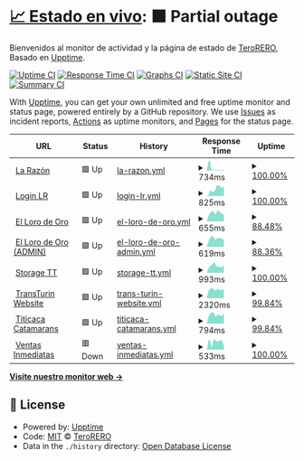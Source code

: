 # [📈 Estado en vivo](https://radar.takkini.eu.org): <!--live status--> **🟧 Partial outage**

Bienvenidos al monitor de actividad y la página de estado de [TeroRERO](http://www.devinconde.com), Basado en [Upptime](https://github.com/upptime/upptime).

[![Uptime CI](https://github.com/terorero/monitor/workflows/Uptime%20CI/badge.svg)](https://github.com/terorero/monitor/actions?query=workflow%3A%22Uptime+CI%22)
[![Response Time CI](https://github.com/terorero/monitor/workflows/Response%20Time%20CI/badge.svg)](https://github.com/terorero/monitor/actions?query=workflow%3A%22Response+Time+CI%22)
[![Graphs CI](https://github.com/terorero/monitor/workflows/Graphs%20CI/badge.svg)](https://github.com/terorero/monitor/actions?query=workflow%3A%22Graphs+CI%22)
[![Static Site CI](https://github.com/terorero/monitor/workflows/Static%20Site%20CI/badge.svg)](https://github.com/terorero/monitor/actions?query=workflow%3A%22Static+Site+CI%22)
[![Summary CI](https://github.com/terorero/monitor/workflows/Summary%20CI/badge.svg)](https://github.com/terorero/monitor/actions?query=workflow%3A%22Summary+CI%22)

With [Upptime](https://upptime.js.org), you can get your own unlimited and free uptime monitor and status page, powered entirely by a GitHub repository. We use [Issues](https://github.com/terorero/monitor/issues) as incident reports, [Actions](https://github.com/terorero/monitor/actions) as uptime monitors, and [Pages](https://radar.takkini.eu.org) for the status page.

<!--start: status pages-->
<!-- This summary is generated by Upptime (https://github.com/upptime/upptime) -->
<!-- Do not edit this manually, your changes will be overwritten -->
<!-- prettier-ignore -->
| URL | Status | History | Response Time | Uptime |
| --- | ------ | ------- | ------------- | ------ |
| <img alt="" src="https://icons.duckduckgo.com/ip3/www.la-razon.com.ico" height="13"> [La Razón](https://www.la-razon.com) | 🟩 Up | [la-razon.yml](https://github.com/terorero/monitor/commits/HEAD/history/la-razon.yml) | <details><summary><img alt="Response time graph" src="./graphs/la-razon/response-time-week.png" height="20"> 734ms</summary><br><a href="https://radar.takkini.eu.org/history/la-razon"><img alt="Response time 327" src="https://img.shields.io/endpoint?url=https%3A%2F%2Fraw.githubusercontent.com%2Fterorero%2Fmonitor%2FHEAD%2Fapi%2Fla-razon%2Fresponse-time.json"></a><br><a href="https://radar.takkini.eu.org/history/la-razon"><img alt="24-hour response time 236" src="https://img.shields.io/endpoint?url=https%3A%2F%2Fraw.githubusercontent.com%2Fterorero%2Fmonitor%2FHEAD%2Fapi%2Fla-razon%2Fresponse-time-day.json"></a><br><a href="https://radar.takkini.eu.org/history/la-razon"><img alt="7-day response time 734" src="https://img.shields.io/endpoint?url=https%3A%2F%2Fraw.githubusercontent.com%2Fterorero%2Fmonitor%2FHEAD%2Fapi%2Fla-razon%2Fresponse-time-week.json"></a><br><a href="https://radar.takkini.eu.org/history/la-razon"><img alt="30-day response time 268" src="https://img.shields.io/endpoint?url=https%3A%2F%2Fraw.githubusercontent.com%2Fterorero%2Fmonitor%2FHEAD%2Fapi%2Fla-razon%2Fresponse-time-month.json"></a><br><a href="https://radar.takkini.eu.org/history/la-razon"><img alt="1-year response time 345" src="https://img.shields.io/endpoint?url=https%3A%2F%2Fraw.githubusercontent.com%2Fterorero%2Fmonitor%2FHEAD%2Fapi%2Fla-razon%2Fresponse-time-year.json"></a></details> | <details><summary><a href="https://radar.takkini.eu.org/history/la-razon">100.00%</a></summary><a href="https://radar.takkini.eu.org/history/la-razon"><img alt="All-time uptime 99.85%" src="https://img.shields.io/endpoint?url=https%3A%2F%2Fraw.githubusercontent.com%2Fterorero%2Fmonitor%2FHEAD%2Fapi%2Fla-razon%2Fuptime.json"></a><br><a href="https://radar.takkini.eu.org/history/la-razon"><img alt="24-hour uptime 100.00%" src="https://img.shields.io/endpoint?url=https%3A%2F%2Fraw.githubusercontent.com%2Fterorero%2Fmonitor%2FHEAD%2Fapi%2Fla-razon%2Fuptime-day.json"></a><br><a href="https://radar.takkini.eu.org/history/la-razon"><img alt="7-day uptime 100.00%" src="https://img.shields.io/endpoint?url=https%3A%2F%2Fraw.githubusercontent.com%2Fterorero%2Fmonitor%2FHEAD%2Fapi%2Fla-razon%2Fuptime-week.json"></a><br><a href="https://radar.takkini.eu.org/history/la-razon"><img alt="30-day uptime 100.00%" src="https://img.shields.io/endpoint?url=https%3A%2F%2Fraw.githubusercontent.com%2Fterorero%2Fmonitor%2FHEAD%2Fapi%2Fla-razon%2Fuptime-month.json"></a><br><a href="https://radar.takkini.eu.org/history/la-razon"><img alt="1-year uptime 99.82%" src="https://img.shields.io/endpoint?url=https%3A%2F%2Fraw.githubusercontent.com%2Fterorero%2Fmonitor%2FHEAD%2Fapi%2Fla-razon%2Fuptime-year.json"></a></details>
| <img alt="" src="https://icons.duckduckgo.com/ip3/www.la-razon.com.ico" height="13"> [Login LR](https://www.la-razon.com/login) | 🟩 Up | [login-lr.yml](https://github.com/terorero/monitor/commits/HEAD/history/login-lr.yml) | <details><summary><img alt="Response time graph" src="./graphs/login-lr/response-time-week.png" height="20"> 825ms</summary><br><a href="https://radar.takkini.eu.org/history/login-lr"><img alt="Response time 649" src="https://img.shields.io/endpoint?url=https%3A%2F%2Fraw.githubusercontent.com%2Fterorero%2Fmonitor%2FHEAD%2Fapi%2Flogin-lr%2Fresponse-time.json"></a><br><a href="https://radar.takkini.eu.org/history/login-lr"><img alt="24-hour response time 1013" src="https://img.shields.io/endpoint?url=https%3A%2F%2Fraw.githubusercontent.com%2Fterorero%2Fmonitor%2FHEAD%2Fapi%2Flogin-lr%2Fresponse-time-day.json"></a><br><a href="https://radar.takkini.eu.org/history/login-lr"><img alt="7-day response time 825" src="https://img.shields.io/endpoint?url=https%3A%2F%2Fraw.githubusercontent.com%2Fterorero%2Fmonitor%2FHEAD%2Fapi%2Flogin-lr%2Fresponse-time-week.json"></a><br><a href="https://radar.takkini.eu.org/history/login-lr"><img alt="30-day response time 460" src="https://img.shields.io/endpoint?url=https%3A%2F%2Fraw.githubusercontent.com%2Fterorero%2Fmonitor%2FHEAD%2Fapi%2Flogin-lr%2Fresponse-time-month.json"></a><br><a href="https://radar.takkini.eu.org/history/login-lr"><img alt="1-year response time 698" src="https://img.shields.io/endpoint?url=https%3A%2F%2Fraw.githubusercontent.com%2Fterorero%2Fmonitor%2FHEAD%2Fapi%2Flogin-lr%2Fresponse-time-year.json"></a></details> | <details><summary><a href="https://radar.takkini.eu.org/history/login-lr">100.00%</a></summary><a href="https://radar.takkini.eu.org/history/login-lr"><img alt="All-time uptime 99.73%" src="https://img.shields.io/endpoint?url=https%3A%2F%2Fraw.githubusercontent.com%2Fterorero%2Fmonitor%2FHEAD%2Fapi%2Flogin-lr%2Fuptime.json"></a><br><a href="https://radar.takkini.eu.org/history/login-lr"><img alt="24-hour uptime 100.00%" src="https://img.shields.io/endpoint?url=https%3A%2F%2Fraw.githubusercontent.com%2Fterorero%2Fmonitor%2FHEAD%2Fapi%2Flogin-lr%2Fuptime-day.json"></a><br><a href="https://radar.takkini.eu.org/history/login-lr"><img alt="7-day uptime 100.00%" src="https://img.shields.io/endpoint?url=https%3A%2F%2Fraw.githubusercontent.com%2Fterorero%2Fmonitor%2FHEAD%2Fapi%2Flogin-lr%2Fuptime-week.json"></a><br><a href="https://radar.takkini.eu.org/history/login-lr"><img alt="30-day uptime 99.85%" src="https://img.shields.io/endpoint?url=https%3A%2F%2Fraw.githubusercontent.com%2Fterorero%2Fmonitor%2FHEAD%2Fapi%2Flogin-lr%2Fuptime-month.json"></a><br><a href="https://radar.takkini.eu.org/history/login-lr"><img alt="1-year uptime 99.68%" src="https://img.shields.io/endpoint?url=https%3A%2F%2Fraw.githubusercontent.com%2Fterorero%2Fmonitor%2FHEAD%2Fapi%2Flogin-lr%2Fuptime-year.json"></a></details>
| <img alt="" src="https://icons.duckduckgo.com/ip3/lorodeoro.la-razon.com.ico" height="13"> [El Loro de Oro](https://lorodeoro.la-razon.com) | 🟩 Up | [el-loro-de-oro.yml](https://github.com/terorero/monitor/commits/HEAD/history/el-loro-de-oro.yml) | <details><summary><img alt="Response time graph" src="./graphs/el-loro-de-oro/response-time-week.png" height="20"> 655ms</summary><br><a href="https://radar.takkini.eu.org/history/el-loro-de-oro"><img alt="Response time 947" src="https://img.shields.io/endpoint?url=https%3A%2F%2Fraw.githubusercontent.com%2Fterorero%2Fmonitor%2FHEAD%2Fapi%2Fel-loro-de-oro%2Fresponse-time.json"></a><br><a href="https://radar.takkini.eu.org/history/el-loro-de-oro"><img alt="24-hour response time 115" src="https://img.shields.io/endpoint?url=https%3A%2F%2Fraw.githubusercontent.com%2Fterorero%2Fmonitor%2FHEAD%2Fapi%2Fel-loro-de-oro%2Fresponse-time-day.json"></a><br><a href="https://radar.takkini.eu.org/history/el-loro-de-oro"><img alt="7-day response time 655" src="https://img.shields.io/endpoint?url=https%3A%2F%2Fraw.githubusercontent.com%2Fterorero%2Fmonitor%2FHEAD%2Fapi%2Fel-loro-de-oro%2Fresponse-time-week.json"></a><br><a href="https://radar.takkini.eu.org/history/el-loro-de-oro"><img alt="30-day response time 686" src="https://img.shields.io/endpoint?url=https%3A%2F%2Fraw.githubusercontent.com%2Fterorero%2Fmonitor%2FHEAD%2Fapi%2Fel-loro-de-oro%2Fresponse-time-month.json"></a><br><a href="https://radar.takkini.eu.org/history/el-loro-de-oro"><img alt="1-year response time 870" src="https://img.shields.io/endpoint?url=https%3A%2F%2Fraw.githubusercontent.com%2Fterorero%2Fmonitor%2FHEAD%2Fapi%2Fel-loro-de-oro%2Fresponse-time-year.json"></a></details> | <details><summary><a href="https://radar.takkini.eu.org/history/el-loro-de-oro">88.48%</a></summary><a href="https://radar.takkini.eu.org/history/el-loro-de-oro"><img alt="All-time uptime 99.55%" src="https://img.shields.io/endpoint?url=https%3A%2F%2Fraw.githubusercontent.com%2Fterorero%2Fmonitor%2FHEAD%2Fapi%2Fel-loro-de-oro%2Fuptime.json"></a><br><a href="https://radar.takkini.eu.org/history/el-loro-de-oro"><img alt="24-hour uptime 19.35%" src="https://img.shields.io/endpoint?url=https%3A%2F%2Fraw.githubusercontent.com%2Fterorero%2Fmonitor%2FHEAD%2Fapi%2Fel-loro-de-oro%2Fuptime-day.json"></a><br><a href="https://radar.takkini.eu.org/history/el-loro-de-oro"><img alt="7-day uptime 88.48%" src="https://img.shields.io/endpoint?url=https%3A%2F%2Fraw.githubusercontent.com%2Fterorero%2Fmonitor%2FHEAD%2Fapi%2Fel-loro-de-oro%2Fuptime-week.json"></a><br><a href="https://radar.takkini.eu.org/history/el-loro-de-oro"><img alt="30-day uptime 97.35%" src="https://img.shields.io/endpoint?url=https%3A%2F%2Fraw.githubusercontent.com%2Fterorero%2Fmonitor%2FHEAD%2Fapi%2Fel-loro-de-oro%2Fuptime-month.json"></a><br><a href="https://radar.takkini.eu.org/history/el-loro-de-oro"><img alt="1-year uptime 99.47%" src="https://img.shields.io/endpoint?url=https%3A%2F%2Fraw.githubusercontent.com%2Fterorero%2Fmonitor%2FHEAD%2Fapi%2Fel-loro-de-oro%2Fuptime-year.json"></a></details>
| <img alt="" src="https://icons.duckduckgo.com/ip3/pa-admin.la-razon.com.ico" height="13"> [El Loro de Oro (ADMIN)](https://pa-admin.la-razon.com) | 🟩 Up | [el-loro-de-oro-admin.yml](https://github.com/terorero/monitor/commits/HEAD/history/el-loro-de-oro-admin.yml) | <details><summary><img alt="Response time graph" src="./graphs/el-loro-de-oro-admin/response-time-week.png" height="20"> 619ms</summary><br><a href="https://radar.takkini.eu.org/history/el-loro-de-oro-admin"><img alt="Response time 723" src="https://img.shields.io/endpoint?url=https%3A%2F%2Fraw.githubusercontent.com%2Fterorero%2Fmonitor%2FHEAD%2Fapi%2Fel-loro-de-oro-admin%2Fresponse-time.json"></a><br><a href="https://radar.takkini.eu.org/history/el-loro-de-oro-admin"><img alt="24-hour response time 373" src="https://img.shields.io/endpoint?url=https%3A%2F%2Fraw.githubusercontent.com%2Fterorero%2Fmonitor%2FHEAD%2Fapi%2Fel-loro-de-oro-admin%2Fresponse-time-day.json"></a><br><a href="https://radar.takkini.eu.org/history/el-loro-de-oro-admin"><img alt="7-day response time 619" src="https://img.shields.io/endpoint?url=https%3A%2F%2Fraw.githubusercontent.com%2Fterorero%2Fmonitor%2FHEAD%2Fapi%2Fel-loro-de-oro-admin%2Fresponse-time-week.json"></a><br><a href="https://radar.takkini.eu.org/history/el-loro-de-oro-admin"><img alt="30-day response time 653" src="https://img.shields.io/endpoint?url=https%3A%2F%2Fraw.githubusercontent.com%2Fterorero%2Fmonitor%2FHEAD%2Fapi%2Fel-loro-de-oro-admin%2Fresponse-time-month.json"></a><br><a href="https://radar.takkini.eu.org/history/el-loro-de-oro-admin"><img alt="1-year response time 719" src="https://img.shields.io/endpoint?url=https%3A%2F%2Fraw.githubusercontent.com%2Fterorero%2Fmonitor%2FHEAD%2Fapi%2Fel-loro-de-oro-admin%2Fresponse-time-year.json"></a></details> | <details><summary><a href="https://radar.takkini.eu.org/history/el-loro-de-oro-admin">88.36%</a></summary><a href="https://radar.takkini.eu.org/history/el-loro-de-oro-admin"><img alt="All-time uptime 99.63%" src="https://img.shields.io/endpoint?url=https%3A%2F%2Fraw.githubusercontent.com%2Fterorero%2Fmonitor%2FHEAD%2Fapi%2Fel-loro-de-oro-admin%2Fuptime.json"></a><br><a href="https://radar.takkini.eu.org/history/el-loro-de-oro-admin"><img alt="24-hour uptime 18.52%" src="https://img.shields.io/endpoint?url=https%3A%2F%2Fraw.githubusercontent.com%2Fterorero%2Fmonitor%2FHEAD%2Fapi%2Fel-loro-de-oro-admin%2Fuptime-day.json"></a><br><a href="https://radar.takkini.eu.org/history/el-loro-de-oro-admin"><img alt="7-day uptime 88.36%" src="https://img.shields.io/endpoint?url=https%3A%2F%2Fraw.githubusercontent.com%2Fterorero%2Fmonitor%2FHEAD%2Fapi%2Fel-loro-de-oro-admin%2Fuptime-week.json"></a><br><a href="https://radar.takkini.eu.org/history/el-loro-de-oro-admin"><img alt="30-day uptime 97.32%" src="https://img.shields.io/endpoint?url=https%3A%2F%2Fraw.githubusercontent.com%2Fterorero%2Fmonitor%2FHEAD%2Fapi%2Fel-loro-de-oro-admin%2Fuptime-month.json"></a><br><a href="https://radar.takkini.eu.org/history/el-loro-de-oro-admin"><img alt="1-year uptime 99.56%" src="https://img.shields.io/endpoint?url=https%3A%2F%2Fraw.githubusercontent.com%2Fterorero%2Fmonitor%2FHEAD%2Fapi%2Fel-loro-de-oro-admin%2Fuptime-year.json"></a></details>
| <img alt="" src="https://icons.duckduckgo.com/ip3/storage.soporte.eu.org.ico" height="13"> [Storage TT](https://storage.soporte.eu.org) | 🟩 Up | [storage-tt.yml](https://github.com/terorero/monitor/commits/HEAD/history/storage-tt.yml) | <details><summary><img alt="Response time graph" src="./graphs/storage-tt/response-time-week.png" height="20"> 993ms</summary><br><a href="https://radar.takkini.eu.org/history/storage-tt"><img alt="Response time 980" src="https://img.shields.io/endpoint?url=https%3A%2F%2Fraw.githubusercontent.com%2Fterorero%2Fmonitor%2FHEAD%2Fapi%2Fstorage-tt%2Fresponse-time.json"></a><br><a href="https://radar.takkini.eu.org/history/storage-tt"><img alt="24-hour response time 1085" src="https://img.shields.io/endpoint?url=https%3A%2F%2Fraw.githubusercontent.com%2Fterorero%2Fmonitor%2FHEAD%2Fapi%2Fstorage-tt%2Fresponse-time-day.json"></a><br><a href="https://radar.takkini.eu.org/history/storage-tt"><img alt="7-day response time 993" src="https://img.shields.io/endpoint?url=https%3A%2F%2Fraw.githubusercontent.com%2Fterorero%2Fmonitor%2FHEAD%2Fapi%2Fstorage-tt%2Fresponse-time-week.json"></a><br><a href="https://radar.takkini.eu.org/history/storage-tt"><img alt="30-day response time 1010" src="https://img.shields.io/endpoint?url=https%3A%2F%2Fraw.githubusercontent.com%2Fterorero%2Fmonitor%2FHEAD%2Fapi%2Fstorage-tt%2Fresponse-time-month.json"></a><br><a href="https://radar.takkini.eu.org/history/storage-tt"><img alt="1-year response time 980" src="https://img.shields.io/endpoint?url=https%3A%2F%2Fraw.githubusercontent.com%2Fterorero%2Fmonitor%2FHEAD%2Fapi%2Fstorage-tt%2Fresponse-time-year.json"></a></details> | <details><summary><a href="https://radar.takkini.eu.org/history/storage-tt">100.00%</a></summary><a href="https://radar.takkini.eu.org/history/storage-tt"><img alt="All-time uptime 87.98%" src="https://img.shields.io/endpoint?url=https%3A%2F%2Fraw.githubusercontent.com%2Fterorero%2Fmonitor%2FHEAD%2Fapi%2Fstorage-tt%2Fuptime.json"></a><br><a href="https://radar.takkini.eu.org/history/storage-tt"><img alt="24-hour uptime 100.00%" src="https://img.shields.io/endpoint?url=https%3A%2F%2Fraw.githubusercontent.com%2Fterorero%2Fmonitor%2FHEAD%2Fapi%2Fstorage-tt%2Fuptime-day.json"></a><br><a href="https://radar.takkini.eu.org/history/storage-tt"><img alt="7-day uptime 100.00%" src="https://img.shields.io/endpoint?url=https%3A%2F%2Fraw.githubusercontent.com%2Fterorero%2Fmonitor%2FHEAD%2Fapi%2Fstorage-tt%2Fuptime-week.json"></a><br><a href="https://radar.takkini.eu.org/history/storage-tt"><img alt="30-day uptime 100.00%" src="https://img.shields.io/endpoint?url=https%3A%2F%2Fraw.githubusercontent.com%2Fterorero%2Fmonitor%2FHEAD%2Fapi%2Fstorage-tt%2Fuptime-month.json"></a><br><a href="https://radar.takkini.eu.org/history/storage-tt"><img alt="1-year uptime 87.98%" src="https://img.shields.io/endpoint?url=https%3A%2F%2Fraw.githubusercontent.com%2Fterorero%2Fmonitor%2FHEAD%2Fapi%2Fstorage-tt%2Fuptime-year.json"></a></details>
| <img alt="" src="https://icons.duckduckgo.com/ip3/www.transturin.com.ico" height="13"> [TransTurin Website](https://www.transturin.com) | 🟩 Up | [trans-turin-website.yml](https://github.com/terorero/monitor/commits/HEAD/history/trans-turin-website.yml) | <details><summary><img alt="Response time graph" src="./graphs/trans-turin-website/response-time-week.png" height="20"> 2320ms</summary><br><a href="https://radar.takkini.eu.org/history/trans-turin-website"><img alt="Response time 2321" src="https://img.shields.io/endpoint?url=https%3A%2F%2Fraw.githubusercontent.com%2Fterorero%2Fmonitor%2FHEAD%2Fapi%2Ftrans-turin-website%2Fresponse-time.json"></a><br><a href="https://radar.takkini.eu.org/history/trans-turin-website"><img alt="24-hour response time 2582" src="https://img.shields.io/endpoint?url=https%3A%2F%2Fraw.githubusercontent.com%2Fterorero%2Fmonitor%2FHEAD%2Fapi%2Ftrans-turin-website%2Fresponse-time-day.json"></a><br><a href="https://radar.takkini.eu.org/history/trans-turin-website"><img alt="7-day response time 2320" src="https://img.shields.io/endpoint?url=https%3A%2F%2Fraw.githubusercontent.com%2Fterorero%2Fmonitor%2FHEAD%2Fapi%2Ftrans-turin-website%2Fresponse-time-week.json"></a><br><a href="https://radar.takkini.eu.org/history/trans-turin-website"><img alt="30-day response time 2271" src="https://img.shields.io/endpoint?url=https%3A%2F%2Fraw.githubusercontent.com%2Fterorero%2Fmonitor%2FHEAD%2Fapi%2Ftrans-turin-website%2Fresponse-time-month.json"></a><br><a href="https://radar.takkini.eu.org/history/trans-turin-website"><img alt="1-year response time 2321" src="https://img.shields.io/endpoint?url=https%3A%2F%2Fraw.githubusercontent.com%2Fterorero%2Fmonitor%2FHEAD%2Fapi%2Ftrans-turin-website%2Fresponse-time-year.json"></a></details> | <details><summary><a href="https://radar.takkini.eu.org/history/trans-turin-website">99.84%</a></summary><a href="https://radar.takkini.eu.org/history/trans-turin-website"><img alt="All-time uptime 95.60%" src="https://img.shields.io/endpoint?url=https%3A%2F%2Fraw.githubusercontent.com%2Fterorero%2Fmonitor%2FHEAD%2Fapi%2Ftrans-turin-website%2Fuptime.json"></a><br><a href="https://radar.takkini.eu.org/history/trans-turin-website"><img alt="24-hour uptime 100.00%" src="https://img.shields.io/endpoint?url=https%3A%2F%2Fraw.githubusercontent.com%2Fterorero%2Fmonitor%2FHEAD%2Fapi%2Ftrans-turin-website%2Fuptime-day.json"></a><br><a href="https://radar.takkini.eu.org/history/trans-turin-website"><img alt="7-day uptime 99.84%" src="https://img.shields.io/endpoint?url=https%3A%2F%2Fraw.githubusercontent.com%2Fterorero%2Fmonitor%2FHEAD%2Fapi%2Ftrans-turin-website%2Fuptime-week.json"></a><br><a href="https://radar.takkini.eu.org/history/trans-turin-website"><img alt="30-day uptime 99.96%" src="https://img.shields.io/endpoint?url=https%3A%2F%2Fraw.githubusercontent.com%2Fterorero%2Fmonitor%2FHEAD%2Fapi%2Ftrans-turin-website%2Fuptime-month.json"></a><br><a href="https://radar.takkini.eu.org/history/trans-turin-website"><img alt="1-year uptime 95.60%" src="https://img.shields.io/endpoint?url=https%3A%2F%2Fraw.githubusercontent.com%2Fterorero%2Fmonitor%2FHEAD%2Fapi%2Ftrans-turin-website%2Fuptime-year.json"></a></details>
| <img alt="" src="https://icons.duckduckgo.com/ip3/titicacacatamarans.com.ico" height="13"> [Titicaca Catamarans](https://titicacacatamarans.com) | 🟩 Up | [titicaca-catamarans.yml](https://github.com/terorero/monitor/commits/HEAD/history/titicaca-catamarans.yml) | <details><summary><img alt="Response time graph" src="./graphs/titicaca-catamarans/response-time-week.png" height="20"> 794ms</summary><br><a href="https://radar.takkini.eu.org/history/titicaca-catamarans"><img alt="Response time 814" src="https://img.shields.io/endpoint?url=https%3A%2F%2Fraw.githubusercontent.com%2Fterorero%2Fmonitor%2FHEAD%2Fapi%2Ftiticaca-catamarans%2Fresponse-time.json"></a><br><a href="https://radar.takkini.eu.org/history/titicaca-catamarans"><img alt="24-hour response time 914" src="https://img.shields.io/endpoint?url=https%3A%2F%2Fraw.githubusercontent.com%2Fterorero%2Fmonitor%2FHEAD%2Fapi%2Ftiticaca-catamarans%2Fresponse-time-day.json"></a><br><a href="https://radar.takkini.eu.org/history/titicaca-catamarans"><img alt="7-day response time 794" src="https://img.shields.io/endpoint?url=https%3A%2F%2Fraw.githubusercontent.com%2Fterorero%2Fmonitor%2FHEAD%2Fapi%2Ftiticaca-catamarans%2Fresponse-time-week.json"></a><br><a href="https://radar.takkini.eu.org/history/titicaca-catamarans"><img alt="30-day response time 775" src="https://img.shields.io/endpoint?url=https%3A%2F%2Fraw.githubusercontent.com%2Fterorero%2Fmonitor%2FHEAD%2Fapi%2Ftiticaca-catamarans%2Fresponse-time-month.json"></a><br><a href="https://radar.takkini.eu.org/history/titicaca-catamarans"><img alt="1-year response time 814" src="https://img.shields.io/endpoint?url=https%3A%2F%2Fraw.githubusercontent.com%2Fterorero%2Fmonitor%2FHEAD%2Fapi%2Ftiticaca-catamarans%2Fresponse-time-year.json"></a></details> | <details><summary><a href="https://radar.takkini.eu.org/history/titicaca-catamarans">99.84%</a></summary><a href="https://radar.takkini.eu.org/history/titicaca-catamarans"><img alt="All-time uptime 100.00%" src="https://img.shields.io/endpoint?url=https%3A%2F%2Fraw.githubusercontent.com%2Fterorero%2Fmonitor%2FHEAD%2Fapi%2Ftiticaca-catamarans%2Fuptime.json"></a><br><a href="https://radar.takkini.eu.org/history/titicaca-catamarans"><img alt="24-hour uptime 100.00%" src="https://img.shields.io/endpoint?url=https%3A%2F%2Fraw.githubusercontent.com%2Fterorero%2Fmonitor%2FHEAD%2Fapi%2Ftiticaca-catamarans%2Fuptime-day.json"></a><br><a href="https://radar.takkini.eu.org/history/titicaca-catamarans"><img alt="7-day uptime 99.84%" src="https://img.shields.io/endpoint?url=https%3A%2F%2Fraw.githubusercontent.com%2Fterorero%2Fmonitor%2FHEAD%2Fapi%2Ftiticaca-catamarans%2Fuptime-week.json"></a><br><a href="https://radar.takkini.eu.org/history/titicaca-catamarans"><img alt="30-day uptime 99.96%" src="https://img.shields.io/endpoint?url=https%3A%2F%2Fraw.githubusercontent.com%2Fterorero%2Fmonitor%2FHEAD%2Fapi%2Ftiticaca-catamarans%2Fuptime-month.json"></a><br><a href="https://radar.takkini.eu.org/history/titicaca-catamarans"><img alt="1-year uptime 100.00%" src="https://img.shields.io/endpoint?url=https%3A%2F%2Fraw.githubusercontent.com%2Fterorero%2Fmonitor%2FHEAD%2Fapi%2Ftiticaca-catamarans%2Fuptime-year.json"></a></details>
| <img alt="" src="https://icons.duckduckgo.com/ip3/ventasinmediatas.transturin.com.ico" height="13"> [Ventas Inmediatas](https://ventasinmediatas.transturin.com) | 🟥 Down | [ventas-inmediatas.yml](https://github.com/terorero/monitor/commits/HEAD/history/ventas-inmediatas.yml) | <details><summary><img alt="Response time graph" src="./graphs/ventas-inmediatas/response-time-week.png" height="20"> 533ms</summary><br><a href="https://radar.takkini.eu.org/history/ventas-inmediatas"><img alt="Response time 654" src="https://img.shields.io/endpoint?url=https%3A%2F%2Fraw.githubusercontent.com%2Fterorero%2Fmonitor%2FHEAD%2Fapi%2Fventas-inmediatas%2Fresponse-time.json"></a><br><a href="https://radar.takkini.eu.org/history/ventas-inmediatas"><img alt="24-hour response time 283" src="https://img.shields.io/endpoint?url=https%3A%2F%2Fraw.githubusercontent.com%2Fterorero%2Fmonitor%2FHEAD%2Fapi%2Fventas-inmediatas%2Fresponse-time-day.json"></a><br><a href="https://radar.takkini.eu.org/history/ventas-inmediatas"><img alt="7-day response time 533" src="https://img.shields.io/endpoint?url=https%3A%2F%2Fraw.githubusercontent.com%2Fterorero%2Fmonitor%2FHEAD%2Fapi%2Fventas-inmediatas%2Fresponse-time-week.json"></a><br><a href="https://radar.takkini.eu.org/history/ventas-inmediatas"><img alt="30-day response time 557" src="https://img.shields.io/endpoint?url=https%3A%2F%2Fraw.githubusercontent.com%2Fterorero%2Fmonitor%2FHEAD%2Fapi%2Fventas-inmediatas%2Fresponse-time-month.json"></a><br><a href="https://radar.takkini.eu.org/history/ventas-inmediatas"><img alt="1-year response time 654" src="https://img.shields.io/endpoint?url=https%3A%2F%2Fraw.githubusercontent.com%2Fterorero%2Fmonitor%2FHEAD%2Fapi%2Fventas-inmediatas%2Fresponse-time-year.json"></a></details> | <details><summary><a href="https://radar.takkini.eu.org/history/ventas-inmediatas">100.00%</a></summary><a href="https://radar.takkini.eu.org/history/ventas-inmediatas"><img alt="All-time uptime 99.98%" src="https://img.shields.io/endpoint?url=https%3A%2F%2Fraw.githubusercontent.com%2Fterorero%2Fmonitor%2FHEAD%2Fapi%2Fventas-inmediatas%2Fuptime.json"></a><br><a href="https://radar.takkini.eu.org/history/ventas-inmediatas"><img alt="24-hour uptime 99.98%" src="https://img.shields.io/endpoint?url=https%3A%2F%2Fraw.githubusercontent.com%2Fterorero%2Fmonitor%2FHEAD%2Fapi%2Fventas-inmediatas%2Fuptime-day.json"></a><br><a href="https://radar.takkini.eu.org/history/ventas-inmediatas"><img alt="7-day uptime 100.00%" src="https://img.shields.io/endpoint?url=https%3A%2F%2Fraw.githubusercontent.com%2Fterorero%2Fmonitor%2FHEAD%2Fapi%2Fventas-inmediatas%2Fuptime-week.json"></a><br><a href="https://radar.takkini.eu.org/history/ventas-inmediatas"><img alt="30-day uptime 100.00%" src="https://img.shields.io/endpoint?url=https%3A%2F%2Fraw.githubusercontent.com%2Fterorero%2Fmonitor%2FHEAD%2Fapi%2Fventas-inmediatas%2Fuptime-month.json"></a><br><a href="https://radar.takkini.eu.org/history/ventas-inmediatas"><img alt="1-year uptime 99.98%" src="https://img.shields.io/endpoint?url=https%3A%2F%2Fraw.githubusercontent.com%2Fterorero%2Fmonitor%2FHEAD%2Fapi%2Fventas-inmediatas%2Fuptime-year.json"></a></details>

<!--end: status pages-->

[**Visite nuestro monitor web →**](https://radar.takkini.eu.org)

## 📄 License

- Powered by: [Upptime](https://github.com/upptime/upptime)
- Code: [MIT](./LICENSE) © [TeroRERO](http://www.devinconde.com)
- Data in the `./history` directory: [Open Database License](https://opendatacommons.org/licenses/odbl/1-0/)
